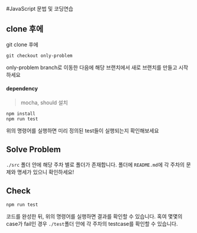 #JavaScript 문법 및 코딩연습

## clone 후에
git clone 후에
```
git checkout only-problem
```
only-problem branch로 이동한 다음에 
해당 브랜치에서 새로 브랜치를 만들고 시작하세요

#### dependency
> mocha, should 설치
```
npm install
npm run test
```
위의 명령어를 실행하면 미리 정의된 test들이 실행되는지 확인해보세요

## Solve Problem

`./src` 폴더 안에 해당 주차 별로 폴더가 존재합니다. 폴더에 `README.md`에 각 주차의 문제와 명세가 있으니 확인하세요!

## Check
```
npm run test
```

코드를 완성한 뒤, 위의 명령어를 실행하면 결과를 확인할 수 있습니다. 혹여 몇몇의 case가 fail인 경우
`./test`폴더 안에 각 주차의 testcase를 확인할 수 있습니다.
